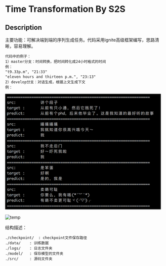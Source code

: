 # Time Transformation By S2S

## Description

主要功能：可解决端到端的序列生成任务。代码采用ignite高级框架编写，思路清晰，容易理解。

    代码中的例子：
    1）master分支：时间转换，把时间转化成24小时格式的时间
    例：
    "t9.33p.m", "21:33"
    "eleven hours and thirteen p.m.", "23:13"
    2）develop分支：对话生成，根据上文生成下文
    例：
    
![avatar](result_demo/demo_2.png)
    
![temp](https://github.com/xinjianlv/time_transfor_by_s2s/tree/master/result_demo/demo_2.png) 
   
结构描述：

    ./checkpoint/  : checkpoint文件保存路径 
    ./data/	   : 训练数据
    ./logs/    : 日志文件夹
    ./model/   : 保存模型的文件夹
    ./src/     : 源码文件夹

